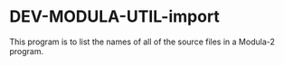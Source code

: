 DEV-MODULA-UTIL-import
======================

This program is to list the names of all of the source files in a Modula-2 program.
